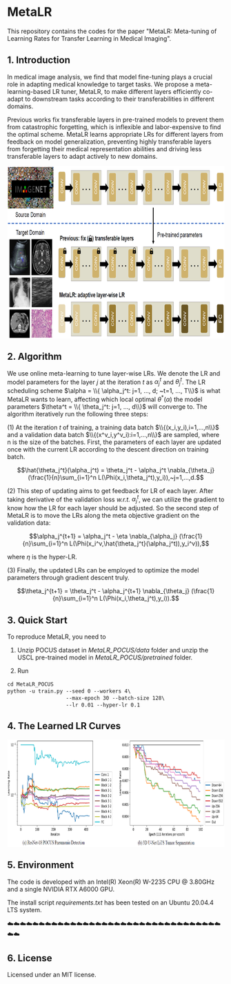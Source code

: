# MetaLR

This repository contains the codes for the paper "MetaLR: Meta-tuning of Learning Rates for Transfer Learning in Medical Imaging".

## 1. Introduction

In medical image analysis, we find that model fine-tuning plays a crucial role in adapting medical knowledge to target tasks. We propose a meta-learning-based LR tuner, MetaLR, to make different layers efficiently co-adapt to downstream tasks according to their transferabilities in different domains.

Previous works fix transferable layers in pre-trained models to prevent them from catastrophic forgetting, which is inflexible and labor-expensive to find the optimal scheme. MetaLR learns appropriate LRs for different layers from feedback on model generalization, preventing highly transferable layers from forgetting their medical representation abilities and driving less transferable layers to adapt actively to new domains.

<img src="Figs/motivation.png" width = "800" height = "400" alt="Motivation for MetaLR" align=center />


## 2. Algorithm

We use online meta-learning to tune layer-wise LRs. We denote the LR and model parameters for the layer $j$ at the iteration $t$ as $\alpha_j^t$ and $\theta_j^t$. The LR scheduling scheme $\alpha = \\{ \alpha_j^t: j=1, ..., d; ~t=1, ..., T\\}$ is what MetaLR wants to learn, affecting which local optimal $\theta^*(\alpha)$ the model parameters $\theta^t = \\{ \theta_j^t: j=1, ..., d\\}$ will converge to. The algorithm iteratively run the following three steps:

(1) At the iteration $t$ of training, a training data batch $\\{(x_i,y_i),i=1,...,n\\}$ and a validation data batch $\\{(x^v_i,y^v_i):i=1,...,n\\}$ are sampled, where n is the size of the batches. First, the parameters of each layer are updated once with the current LR according to the descent direction on training batch.

$$\hat{\theta_j^t}(\alpha_j^t) = \theta_j^t - \alpha_j^t \nabla_{\theta_j} (\frac{1}{n}\sum_{i=1}^n L(\Phi(x_i,\theta_j^t),y_i)),~j=1,...,d.$$

(2) This step of updating aims to get feedback for LR of each layer. After taking derivative of the validation loss *w.r.t.* $\alpha_j^t$, we can utilize the gradient to know how the LR for each layer should be adjusted. So the second step of MetaLR is to move the LRs along the meta objective gradient on the validation data:

$$\alpha_j^{t+1} = \alpha_j^t - \eta \nabla_{\alpha_j} (\frac{1}{n}\sum_{i=1}^n L(\Phi(x_i^v,\hat{\theta_j^t}(\alpha_j^t)),y_i^v)),$$

where $\eta$ is the hyper-LR.

(3) Finally, the updated LRs can be employed to optimize the model parameters through gradient descent truly.

$$\theta_j^{t+1} = \theta_j^t - \alpha_j^{t+1} \nabla_{\theta_j} (\frac{1}{n}\sum_{i=1}^n L(\Phi(x_i,\theta_j^t),y_i)).$$


## 3. Quick Start

To reproduce MetaLR, you need to 

1. Unzip POCUS dataset in *MetaLR_POCUS/data* folder and unzip the USCL pre-trained model in *MetaLR_POCUS/pretrained* folder.

2. Run

```
cd MetaLR_POCUS
python -u train.py --seed 0 --workers 4\
                   --max-epoch 30 --batch-size 128\
                   --lr 0.01 --hyper-lr 0.1
```

## 4. The Learned LR Curves

<img src="Figs/lr_curves.png" width = "800" height = "250" alt="Motivation for MetaLR" align=center />


## 5. Environment
The code is developed with an Intel(R) Xeon(R) W-2235 CPU @ 3.80GHz and a single NVIDIA RTX A6000 GPU.

The install script *requirements.txt* has been tested on an Ubuntu 20.04.4 LTS system.

:cloud::cloud::cloud::cloud::cloud::cloud::cloud::cloud::cloud::cloud::cloud::cloud::cloud::cloud::cloud::cloud::cloud::cloud::cloud::cloud::cloud::cloud::cloud::cloud::cloud::cloud::cloud::cloud::cloud::cloud::cloud::cloud::cloud::cloud::cloud::cloud:


## 6. License

Licensed under an MIT license.




